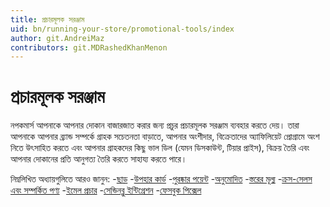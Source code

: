 ```yaml
---
title: প্রচারমূলক সরঞ্জাম
uid: bn/running-your-store/promotional-tools/index
author: git.AndreiMaz
contributors: git.MDRashedKhanMenon
---
```


# প্রচারমূলক সরঞ্জাম

নপকমার্স আপনাকে আপনার দোকান বাজারজাত করার জন্য প্রচুর প্রচারমূলক সরঞ্জাম ব্যবহার করতে দেয়। তারা আপনাকে আপনার ব্র্যান্ড সম্পর্কে গ্রাহক সচেতনতা বাড়াতে, আপনার অংশীদার, বিক্রেতাদের অ্যাফিলিয়েট প্রোগ্রামে অংশ নিতে উৎসাহিত করতে এবং আপনার গ্রাহকদের কিছু ভাল ডিল (যেমন ডিসকাউন্ট, টিয়ার প্রাইস), বিক্রয় তৈরি এবং আপনার দোকানের প্রতি আনুগত্য তৈরি করতে সাহায্য করতে পারে।

নিম্নলিখিত অধ্যায়গুলিতে আরও জানুন:
-[ছাড়](xref:bn/running-your-store/promotional-tools/discount)
-[উপহার কার্ড](xref:bn/running-your-store/promotional-tools/gift-cards)
-[পুরষ্কার পয়েন্ট](xref:bn/running-your-store/promotional-tools/reward-points)
-[অনুমোদিত](xref:bn/running-your-store/promotional-tools/affiliates)
-[স্তরের মূল্য](xref:bn/running-your-store/promotional-tools/tier-prices)
-[ক্রস-সেলস এবং সম্পর্কিত পণ্য](xref:bn/running-your-store/promotional-tools/cross-sells-and-related-products)
-[ইমেল প্রচার](xref:bn/running-your-store/promotional-tools/email-campaigns)
-[সেন্ডিনব্লু ইন্টিগ্রেশন](xref:bn/running-your-store/promotional-tools/sendinblue-integration/index)
-[ফেসবুক পিক্সেল](xref:bn/running-your-store/promotional-tools/facebook-pixel)